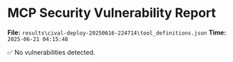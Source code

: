 # MCP Security Vulnerability Report
**File:** `results\cival-deploy-20250616-224714\tool_definitions.json`
**Time:** `2025-06-21 04:15:48`

✅ No vulnerabilities detected.